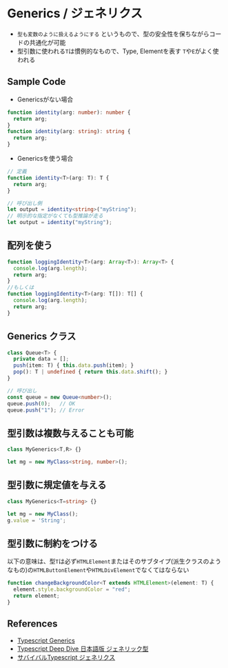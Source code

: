 # Generics / ジェネリクス
- `型も変数のように扱えるようにする` というもので、型の安全性を保ちながらコードの共通化が可能
- 型引数に使われる`T`は慣例的なもので、Type, Elementを表す `T`や`E`がよく使われる

## Sample Code
- Genericsがない場合
```ts
function identity(arg: number): number {
  return arg;
}
function identity(arg: string): string {
  return arg;
}
```

- Genericsを使う場合
```ts
// 定義
function identity<T>(arg: T): T {
  return arg;
}

// 呼び出し側
let output = identity<string>("myString");
// 明示的な指定がなくても型推論が走る
let output = identity("myString");
```

## 配列を使う
```ts
function loggingIdentity<T>(arg: Array<T>): Array<T> {
  console.log(arg.length);
  return arg;
}
//もしくは
function loggingIdentity<T>(arg: T[]): T[] {
  console.log(arg.length);
  return arg;
}
```

## Generics クラス
```ts
class Queue<T> {
  private data = [];
  push(item: T) { this.data.push(item); }
  pop(): T | undefined { return this.data.shift(); }
}

// 呼び出し
const queue = new Queue<number>();
queue.push(0);   // OK
queue.push("1"); // Error
```

## 型引数は複数与えることも可能
```ts
class MyGenerics<T,R> {}

let mg = new MyClass<string, number>();
```

## 型引数に規定値を与える
```ts
class MyGenerics<T=string> {}

let mg = new MyClass();
g.value = 'String';
```

## 型引数に制約をつける
以下の意味は、型`T`は必ず`HTMLElement`またはそのサブタイプ(派生クラスのようなもの)の`HTMLButtonElement`や`HTMLDivElement`でなくてはならない

```ts
function changeBackgroundColor<T extends HTMLElement>(element: T) {
  element.style.backgroundColor = "red";
  return element;
}
```

## References
- [Typescript Generics](https://www.typescriptlang.org/docs/handbook/2/generics.html)
- [Typescript Deep Dive 日本語版 ジェネリック型](https://typescript-jp.gitbook.io/deep-dive/type-system/generics)
- [サバイバルTypescript ジェネリクス](https://typescriptbook.jp/reference/generics)